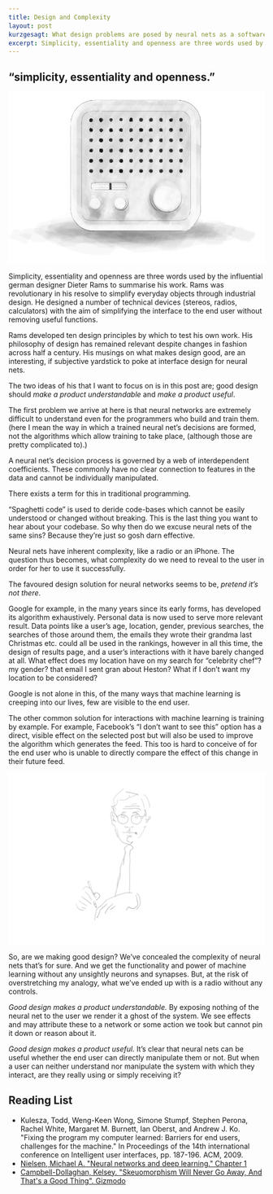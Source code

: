 ```yaml
---
title: Design and Complexity
layout: post
kurzgesagt: What design problems are posed by neural nets as a software product. Particularly, is the complexity of NNs a barrier to a user’s ability to understand and, in consequence, to control them.
excerpt: Simplicity, essentiality and openness are three words used by the influential german designer Dieter Rams to summarise his work. Rams was revolutionary in his resolve to simplify everyday objects through industrial design.
---
```


## “simplicity, essentiality and openness.”

![Radio inspired by Dieter Rams](/images/dieter-rams-inspired-radio.jpg)

Simplicity, essentiality and openness are three words used by the influential german designer Dieter Rams to summarise his work. Rams was revolutionary in his resolve to simplify everyday objects through industrial design. He designed a number of technical devices (stereos, radios, calculators) with the aim of simplifying the interface to the end user without removing useful functions.

Rams developed ten design principles by which to test his own work. His philosophy of design has remained relevant despite changes in fashion across half a century. His musings on what makes design good, are an interesting, if subjective yardstick to poke at interface design for neural nets.

The two ideas of his that I want to focus on is in this post are; good design should *make a product understandable* and *make a product useful*.

The first problem we arrive at here is that neural networks are extremely difficult to understand even for the programmers who build and train them. (here I mean the way in which a trained neural net’s decisions are formed, not the algorithms which allow training to take place, (although those are pretty complicated to).)

A neural net’s decision process is governed by a web of interdependent coefficients. These commonly have no clear connection to features in the data and cannot be individually manipulated. 

There exists a term for this in traditional programming. 

“Spaghetti code” is used to deride code-bases which cannot be easily understood or changed without breaking. This is the last thing you want to hear about your codebase. So why then do we excuse neural nets of the same sins? Because they’re just so gosh darn effective. 

Neural nets have inherent complexity, like a radio or an iPhone.
The question thus becomes, what complexity do we need to reveal to the user in order for her to use it successfully.

The favoured design solution for neural networks seems to be, *pretend it’s not there*.

Google for example, in the many years since its early forms, has developed its algorithm exhaustively. Personal data is now used to serve more relevant result. Data points like a user’s age, location, gender, previous searches, the searches of those around them, the emails they wrote their grandma last Christmas etc. could all be used in the rankings, however in all this time, the design of results page, and a user’s interactions with it have barely changed at all. What effect does my location have on my search for “celebrity chef”? my gender? that email I sent gran about Heston? What if I don’t want my location to be considered?

Google is not alone in this, of the many ways that machine learning is creeping into our lives, few are visible to the end user. 

The other common solution for interactions with machine learning  is training by example. For example, Facebook’s “I don’t want to see this” option has a direct, visible effect on the selected post but will also be used to improve the algorithm which generates the feed. This too is hard to conceive of for the end user who is unable to directly compare the effect of this change in their future feed.

![Simplistic sketch of Dieter Rams](/images/dieter-rams.jpg)

So, are we making good design? 
We’ve concealed the complexity of neural nets that’s for sure. And we get the functionality and power of machine learning without any unsightly neurons and synapses. But, at the risk of overstretching my analogy, what we’ve ended up with is a radio without any controls.

*Good design makes a product understandable.* By exposing nothing of the neural net to the user we render it a ghost of the system. We see effects and may attribute these to a network or some action we took but cannot pin it down or reason about it.

*Good design makes a product useful.* It’s clear that neural nets can be useful whether the end user can directly manipulate them or not. But when a user can neither understand nor manipulate the system with which they interact, are they really using or simply receiving it?

## Reading List
- Kulesza, Todd, Weng-Keen Wong, Simone Stumpf, Stephen Perona, Rachel White, Margaret M. Burnett, Ian Oberst, and Andrew J. Ko. "Fixing the program my computer learned: Barriers for end users, challenges for the machine." In Proceedings of the 14th international conference on Intelligent user interfaces, pp. 187-196. ACM, 2009.
- [Nielsen, Michael A. "Neural networks and deep learning." Chapter 1](http://neuralnetworksanddeeplearning.com/chap1.html)
- [Campbell-Dollaghan, Kelsey. "Skeuomorphism Will Never Go Away, And That's a Good Thing". Gizmodo](http://gizmodo.com/skeuomorphism-will-never-go-away-and-thats-a-good-thin-1642089313)
